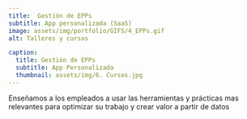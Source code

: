 ```yaml
---
title:  Gestión de EPPs
subtitle: App personalizada (SaaS)
image: assets/img/portfolio/GIFS/4_EPPs.gif
alt: Talleres y cursos

caption:
  title: Gestión de EPPs
  subtitle: App Personalizada
  thumbnail: assets/img/6. Cursos.jpg
---
```

Enseñamos a los empleados a usar las herramientas y prácticas mas relevantes para optimizar su trabajo y crear valor a partir de datos 
